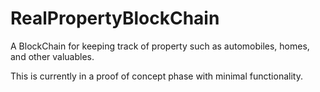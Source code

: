 # RealPropertyBlockChain

A BlockChain for keeping track of property such as automobiles, homes, and other valuables.

This is currently in a proof of concept phase with minimal functionality.
